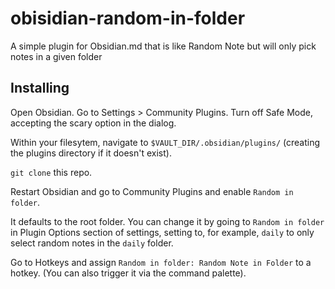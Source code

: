 # obisidian-random-in-folder
A simple plugin for Obsidian.md that is like Random Note but will only pick notes in a given folder

## Installing

Open Obsidian. Go to Settings > Community Plugins. Turn off Safe Mode, accepting the scary option in the dialog.

Within your filesytem, navigate to `$VAULT_DIR/.obsidian/plugins/` (creating the plugins directory if it doesn't exist).

`git clone` this repo.

Restart Obsidian and go to Community Plugins and enable `Random in folder`.

It defaults to the root folder. You can change it by going to `Random in folder` in Plugin Options section of settings, setting to, for example, `daily` to only select random notes in the `daily` folder.

Go to Hotkeys and assign `Random in folder: Random Note in Folder` to a hotkey. (You can also trigger it via the command palette).